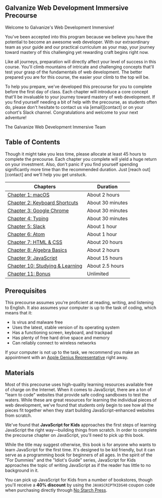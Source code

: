 ## Galvanize Web Development Immersive Precourse

Welcome to Galvanize's Web Development Immersive!

You've been accepted into this program because we believe you have the potential to become an awesome web developer. With our extraordinary team as your guide and our practical curriculum as your map, your journey toward mastery of this challenging yet rewarding craft begins right now.

Like all journeys, preparation will directly affect your level of success in this course. You'll climb mountains of intricate and challenging concepts that'll test your grasp of the fundamentals of web development. The better prepared you are for this course, the easier your climb to the top will be.

To help you prepare, we've developed this precourse for you to complete before the first day of class. Each chapter will introduce a core concept that'll be invaluable to your journey toward mastery of web development. If you find yourself needing a bit of help with the precourse, as students often do, please don't hesitate to contact us via [email][contact] or on your cohort's Slack channel. Congratulations and welcome to your next adventure!

The Galvanize Web Development Immersive Team

## Table of Contents

Though it might take you less time, please allocate at least 45 hours to complete the precourse. Each chapter you complete will yield a huge return on your investment. Also, don't panic if you find yourself spending significantly more time than the recommended duration. Just [reach out][contact] and we'll help you get unstuck.

| Chapters                                                   | Duration           |
|------------------------------------------------------------|--------------------|
| [Chapter 1: macOS](../macos.md)                            | About 2 hours      |
| [Chapter 2: Keyboard Shortcuts](../shortcuts.md)           | About 30 minutes   |
| [Chapter 3: Google Chrome](../chrome.md)                   | About 30 minutes   |
| [Chapter 4: Typing](../typing.md)                          | About 30 minutes   |
| [Chapter 5: Slack](../slack.md)                            | About 1 hour       |
| [Chapter 6: Atom](../atom.md)                              | About 1 hour       |
| [Chapter 7: HTML & CSS](../html_css.md)                    | About 20 hours     |
| [Chapter 8: Algebra Basics](../algebra.md)                 | About 2 hours      |
| [Chapter 9: JavaScript](../javascript.md)                  | About 15 hours     |
| [Chapter 10: Studying & Learning](../studying_learning.md) | About 2.5 hours    |
| [Chapter 11: Bonus](../bonus.md)                           | Unlimited          |

## Prerequisites

This precourse assumes you're proficient at reading, writing, and listening to English. It also assumes your computer is up to the task of coding, which means that it:

* Is virus and malware free
* Uses the latest, stable version of its operating system
* Has a functioning screen, keyboard, and trackpad
* Has plenty of free hard drive space and memory
* Can reliably connect to wireless networks

If your computer is not up to the task, we recommend you make an appointment with an [Apple Genius Representative][genius] right away.

## Materials

Most of this precourse uses high-quality learning resources available free of charge on the Internet. When it comes to JavaScript, there are a ton of "learn to code" websites that provide safe coding sandboxes to test the waters. While these are great resources for learning the individual pieces of web development, we've found that students only begin to see how all the pieces fit together when they start building JavaScript-enhanced websites from scratch.

We've found that **JavaScript for Kids** approaches the first steps of learning JavaScript the right way—building things from scratch. In order to complete the precourse chapter on JavaScript, you'll need to pick up this book.

While the title may suggest otherwise, this book is for anyone who wants to learn JavaScript for the first time. It's designed to be kid friendly, but it can serve as a programming book for beginners of all ages. In the spirit of the "For Dummies" and the "Idiot's Guide" series, JavaScript for Kids approaches the topic of writing JavaScript as if the reader has little to no background in it.

You can pick up JavaScript for Kids from a number of bookstores, though you'll receive a **40% discount** by using the `JAVASCRIPTKIDS40` coupon code when purchasing directly through [No Starch Press][javascript-kids].

[genius]: https://www.apple.com/retail/geniusbar/
[javascript-kids]: https://www.nostarch.com/jsforkids
